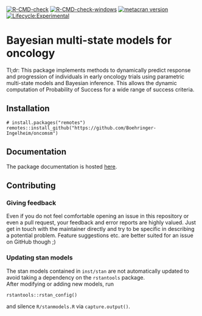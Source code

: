 <!-- badges: start -->

[![R-CMD-check](https://github.com/Boehringer-Ingelheim/oncomsm/actions/workflows/check.yml/badge.svg?branch=main)](https://github.com/Boehringer-Ingelheim/oncomsm/actions/workflows/check.yml)
[![R-CMD-check-windows](https://github.com/Boehringer-Ingelheim/oncomsm/actions/workflows/rcmd-check-windows.yml/badge.svg?branch=main)](https://github.com/Boehringer-Ingelheim/oncomsm/actions/workflows/rcmd-check-windows.yml)
[![metacran version](https://www.r-pkg.org/badges/version/oncomsm)](https://cran.r-project.org/package=oncomsm)
[![Lifecycle:Experimental](https://img.shields.io/badge/Lifecycle-Experimental-339999)](https://github.com/Boehringer-Ingelheim/oncomsm)

<!-- badges: end -->



# Bayesian multi-state models for oncology

Tl;dr: This package implements methods to dynamically predict response 
and progression of individuals in early oncology trials using parametric
multi-state models and Bayesian inference. 
This allows the dynamic computation of Probability of Success for a wide 
range of success criteria.


## Installation

```{r}
# install.packages("remotes")
remotes::install_github("https://github.com/Boehringer-Ingelheim/oncomsm")
```


## Documentation

The package documentation is hosted [here](https://boehringer-ingelheim.github.io/oncomsm/).


## Contributing

### Giving feedback

Even if you do not feel comfortable opening an issue in this repository or even
a pull request, your feedback and error reports are highly valued.
Just get in touch with the maintainer directly and try to be specific in 
describing a potential problem. 
Feature suggestions etc. are better suited for an issue on GitHub though ;)


### Updating stan models

The stan models contained in `inst/stan` are not automatically updated to avoid
taking a dependency on the `rstantools` package.  
After modifying or adding new models, run 
```{r}
rstantools::rstan_config()
```

and silence `R/stanmodels.R` via `capture.output()`.
